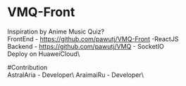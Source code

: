 # VMQ-Front

Inspiration by Anime Music Quiz?\
FrontEnd - https://github.com/pawutj/VMQ-Front -ReactJS\
Backend - https://github.com/pawutj/VMQ - SocketIO\
Deploy on HuaweiCloud\

#Contribution\
AstralAria - Developer\ 
AraimaiRu - Developer\ 




